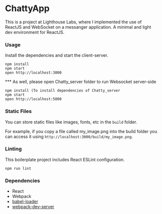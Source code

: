 ChattyApp
=====================
This is a project at Lighthouse Labs, where I implemented the use of ReactJS and WebSocket on a messanger application. 
A minimal and light dev environment for ReactJS.

### Usage

Install the dependencies and start the client-server.

```
npm install
npm start
open http://localhost:3000
```
*** As well, please open Chatty_server folder to run Websocket server-side
```
npm install (To install dependencies of Chatty_server
npm start 
open http://localhost:5000
```
### Static Files

You can store static files like images, fonts, etc in the `build` folder.

For example, if you copy a file called my_image.png into the build folder you can access it using `http://localhost:3000/build/my_image.png`.

### Linting

This boilerplate project includes React ESLint configuration.

```
npm run lint
```

### Dependencies

* React
* Webpack
* [babel-loader](https://github.com/babel/babel-loader)
* [webpack-dev-server](https://github.com/webpack/webpack-dev-server)
